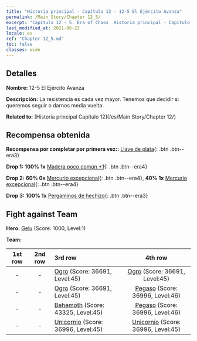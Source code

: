 ```yaml
---
title: "Historia principal - Capítulo 12 - 12-5 El Ejército Avanza"
permalink: /Main Story/Chapter 12_5/
excerpt: "Capítulo 12 - 5. Era of Chaos  Historia principal - Capítulo 12_5. 12-5 El Ejército Avanza"
last_modified_at: 2021-06-22
locale: es
ref: "Chapter 12_5.md"
toc: false
classes: wide
---
```


## Detalles

 **Nombre:** 12-5 El Ejército Avanza

 **Descripción:** La resistencia es cada vez mayor. Tenemos que decidir si queremos seguir o darnos media vuelta.

 **Related to:** [Historia principal Capítulo 12](/es/Main Story/Chapter 12/)

## Recompensa obtenida

 **Recompensa por completar por primera vez::** [Llave de plata](/ItemsES/con_693/){: .btn .btn--era3}

 **Drop 1:** **100% 1x** [Madera poco común +1](/ItemsES/mat_41/){: .btn .btn--era4}

 **Drop 2:** **60% 0x** [Mercurio excepcional](/ItemsES/mat_35/){: .btn .btn--era4}, **40% 1x** [Mercurio excepcional](/ItemsES/mat_35/){: .btn .btn--era4}

 **Drop 3:** **100% 1x** [Pergaminos de hechizo](/ItemsES/con_694/){: .btn .btn--era3}


## Fight against Team
 **Hero:** [Gelu](/es/heroes/Gelu/) (Score: 1000, Level:1)

 **Team:**


  | 1st row | 2nd row | 3rd row | 4th row |
  |:----:|:----:|:----|:----:|
  | - | - | [Ogro](/es/units/Ogre/) (Score: 36691, Level:45)  | [Ogro](/es/units/Ogre/) (Score: 36691, Level:45)  |
  | - | - | [Ogro](/es/units/Ogre/) (Score: 36691, Level:45)  | [Pegaso](/es/units/Pegasus/) (Score: 36996, Level:46)  |
  | - | - | [Behemoth](/es/units/Behemoth/) (Score: 43325, Level:45)  | [Pegaso](/es/units/Pegasus/) (Score: 36996, Level:46)  |
  | - | - | [Unicornio](/es/units/Unicorn/) (Score: 36996, Level:45)  | [Unicornio](/es/units/Unicorn/) (Score: 36996, Level:45)  |


